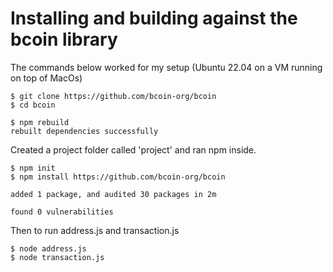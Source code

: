 # Installing and building against the bcoin library


The commands below worked for my setup (Ubuntu 22.04 on a VM running on top of MacOs)


```
$ git clone https://github.com/bcoin-org/bcoin
$ cd bcoin
```



```
$ npm rebuild
rebuilt dependencies successfully

```


Created a project folder called 'project' and ran npm inside.

```
$ npm init
$ npm install https://github.com/bcoin-org/bcoin

added 1 package, and audited 30 packages in 2m

found 0 vulnerabilities

```


Then to run address.js and transaction.js

```
$ node address.js
$ node transaction.js
```


